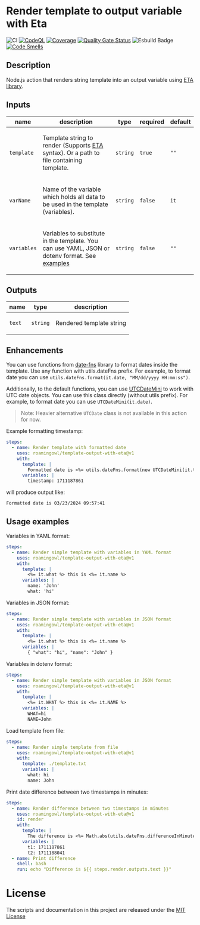 # Render template to output variable with Eta

![CI](https://github.com/roamingowl/template-output/actions/workflows/ci.yml/badge.svg)
[![CodeQL](https://github.com/roamingowl/template-output/actions/workflows/codeql-analysis.yml/badge.svg)](https://github.com/roamingowl/template-output/actions/workflows/codeql-analysis.yml)
[![Coverage](https://sonarcloud.io/api/project_badges/measure?project=roamingowl_template-output-with-eta&metric=coverage)](https://sonarcloud.io/summary/new_code?id=roamingowl_template-output-with-eta)
[![Quality Gate Status](https://sonarcloud.io/api/project_badges/measure?project=roamingowl_template-output-with-eta&metric=alert_status)](https://sonarcloud.io/summary/new_code?id=roamingowl_template-output-with-eta)
![Esbuild Badge](https://img.shields.io/badge/esbuild-^0.23.0-FFCF00)
[![Code Smells](https://sonarcloud.io/api/project_badges/measure?project=roamingowl_template-output-with-eta&metric=code_smells)](https://sonarcloud.io/summary/new_code?id=roamingowl_template-output-with-eta)


## Description
Node.js action that renders string template into an output variable using [ETA library](https://eta.js.org/).  

## Inputs

| name | description                                                                                                              | type | required | default |
| --- |--------------------------------------------------------------------------------------------------------------------------|---------------| --- |---|
| `template` | <p>Template string to render (Supports [ETA](https://eta.js.org/) syntax). Or a path to file containing template.</p>    | `string` | `true`        | `""` |
| `varName` | <p>Name of the variable which holds all data to be used in the template (variables).</p>                                 | `string` | `false`       | `it` |
| `variables` | <p>Variables to substitute in the template. You can use YAML, JSON or dotenv format. See [examples](#usage-examples)</p> | `string` | `false`       | `""` |

## Outputs

| name | type                                      | description                      |
| --- |-------------------------------------------|----------------------------------|
| `text` | `string` |  <p>Rendered template string</p> |

## Enhancements
You can use functions from [date-fns](https://date-fns.org/) library to format dates inside the template.
Use any function with utils.dateFns prefix. For example, to format date you can use `utils.dateFns.format(it.date, "MM/dd/yyyy HH:mm:ss")`.

Additionally, to the default functions, you can use [UTCDateMini](https://github.com/date-fns/utc#readme) to work with UTC date objects.
You can use this class directly (without utils prefix). For example, to format date you can use `UTCDateMini(it.date)`.

> Note: Heavier alternative `UTCDate` class is not available in this action for now.

Example formatting timestamp:
```yaml
steps:
  - name: Render template with formatted date
    uses: roamingowl/template-output-with-eta@v1
    with:
      template: |
        Formatted date is <%= utils.dateFns.format(new UTCDateMini(it.timestamp * 1000), "MM/dd/yyyy HH:mm:ss") %>
      variables: |
        timestamp: 1711187861
```

will produce output like:
```
Formatted date is 03/23/2024 09:57:41
```

## Usage examples

Variables in YAML format:
```yaml
steps:
  - name: Render simple template with variables in YAML format
    uses: roamingowl/template-output-with-eta@v1
    with:
      template: |
        <%= it.what %> this is <%= it.name %>
      variables: |
        name: 'John'
        what: 'hi'
```

Variables in JSON format:
```yaml
steps:
  - name: Render simple template with variables in JSON format
    uses: roamingowl/template-output-with-eta@v1
    with:
      template: |
        <%= it.what %> this is <%= it.name %>
      variables: |
        { "what": "hi", "name": "John" }
```

Variables in dotenv format:
```yaml
steps:
  - name: Render simple template with variables in JSON format
    uses: roamingowl/template-output-with-eta@v1
    with:
      template: |
        <%= it.WHAT %> this is <%= it.NAME %>
      variables: |
        WHAT=hi
        NAME=John
```

Load template from file:
```yaml
steps:
  - name: Render simple template from file
    uses: roamingowl/template-output-with-eta@v1
    with:
      template: ./template.txt
      variables: |
        what: hi
        name: John
```

Print date difference between two timestamps in minutes:
```yaml
steps:
  - name: Render difference between two timestamps in minutes
    uses: roamingowl/template-output-with-eta@v1
    id: render
    with:
      template: |
        The difference is <%= Math.abs(utils.dateFns.differenceInMinutes(new Date(it.t1 * 1000), new Date(it.t2 * 1000))) %> minutes
      variables: |
        t1: 1711187861
        t2: 1711188041
  - name: Print difference
    shell: bash
    run: echo "Difference is ${{ steps.render.outputs.text }}"
```

# License
The scripts and documentation in this project are released under the [MIT License](LICENSE)
